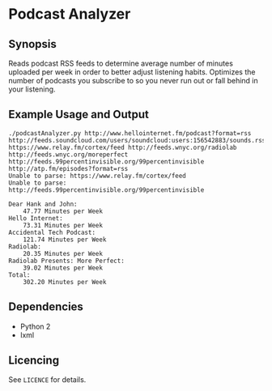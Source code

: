 # Podcast Analyzer

## Synopsis

Reads podcast RSS feeds to determine average number of minutes uploaded per week in order to better adjust listening habits. Optimizes the number of podcasts you subscribe to so you never run out or fall behind in your listening.

## Example Usage and Output
```
./podcastAnalyzer.py http://www.hellointernet.fm/podcast?format=rss http://feeds.soundcloud.com/users/soundcloud:users:156542883/sounds.rss https://www.relay.fm/cortex/feed http://feeds.wnyc.org/radiolab http://feeds.wnyc.org/moreperfect http://feeds.99percentinvisible.org/99percentinvisible http://atp.fm/episodes?format=rss
Unable to parse: https://www.relay.fm/cortex/feed
Unable to parse: http://feeds.99percentinvisible.org/99percentinvisible

Dear Hank and John:
	47.77 Minutes per Week
Hello Internet:
	73.31 Minutes per Week
Accidental Tech Podcast:
	121.74 Minutes per Week
Radiolab:
	20.35 Minutes per Week
Radiolab Presents: More Perfect:
	39.02 Minutes per Week
Total:
	302.20 Minutes per Week
```

## Dependencies

* Python 2
* lxml

## Licencing

See `LICENCE` for details.

